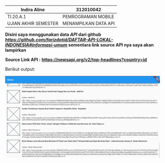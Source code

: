 | Indira Aline          | 312010042             |
|-----------------------|-----------------------|
|  TI.20.A.1            | PEMROGRAMAN MOBILE    |
| UJIAN AKHIR SEMESTER  | MENAMPILKAN DATA API  |

**Disini saya menggunakan data ***API*** dari github ***https://github.com/farizdotid/DAFTAR-API-LOKAL-INDONESIA#informasi-umum*** sementara link source API nya saya akan lampirkan**

**Source Link API :** **https://newsapi.org/v2/top-headlines?country=id** 

Berikut output:

![HalamanAPI](img/img1.png)